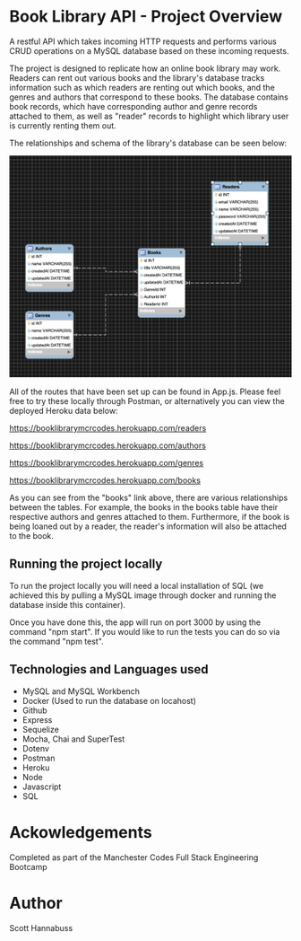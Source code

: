 # Book Library API - Project Overview

A restful API which takes incoming HTTP requests and performs various CRUD operations on a MySQL database based on these incoming requests. 

The project is designed to replicate how an online book library may work. Readers can rent out various books and the library's database tracks information such as which readers are renting out which books, and the genres and authors that correspond to these books. The database contains book records, which have corresponding author and genre records attached to them, as well as "reader" records to highlight which library user is currently renting them out. 

The relationships and schema of the library's database can be seen below:

<img src="./images/Schema.png" alt ="A screenshot of the project">

All of the routes that have been set up can be found in App.js. Please feel free to try these locally through Postman, or alternatively you can view the deployed Heroku data below:

https://booklibrarymcrcodes.herokuapp.com/readers

https://booklibrarymcrcodes.herokuapp.com/authors

https://booklibrarymcrcodes.herokuapp.com/genres

https://booklibrarymcrcodes.herokuapp.com/books

As you can see from the "books" link above, there are various relationships between the tables. For example, the books in the books table have their respective authors and genres attached to them. Furthermore, if the book is being loaned out by a reader, the reader's information will also be attached to the book. 

## Running the project locally 

To run the project locally you will need a local installation of SQL (we achieved this by pulling a MySQL image through docker and running the database inside this container).

Once you have done this, the app will run on port 3000 by using the command "npm start". If you would like to run the tests you can do so via the command "npm test".

## Technologies and Languages used

* MySQL and MySQL Workbench
* Docker (Used to run the database on locahost)
* Github
* Express
* Sequelize 
* Mocha, Chai and SuperTest
* Dotenv
* Postman
* Heroku
* Node
* Javascript
* SQL

# Ackowledgements 

Completed as part of the Manchester Codes Full Stack Engineering Bootcamp

# Author 

Scott Hannabuss